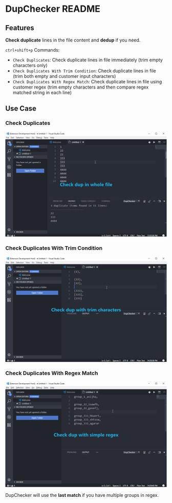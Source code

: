 # DupChecker README

## Features

**Check duplicate** lines in the file content and **dedup** if you need.

`ctrl+shift+p` Commands:
- `Check Duplicates`: Check duplicate lines in file immediately (trim empty characters only)
- `Check Duplicates With Trim Condition`: Check duplicate lines in file (trim both empty and customer input characters)
- `Check Duplicates With Regex Match`: Check duplicate lines in file using customer regex (trim empty characters and then compare regex matched string in each line)

## Use Case

### Check Duplicates
![feature X](images/demo1.gif)

### Check Duplicates With Trim Condition
![feature X](images/demo2.gif)

### Check Duplicates With Regex Match
![feature X](images/demo3.gif)

DupChecker will use the **last match** if you have multiple groups in regex.
